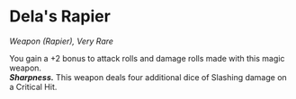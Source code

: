 # Dela's Rapier
*Weapon (Rapier), Very Rare*

You gain a +2 bonus to attack rolls and damage rolls made with this magic weapon.  
***Sharpness.*** This weapon deals four additional dice of Slashing damage on a Critical Hit.